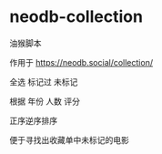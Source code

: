 # neodb-collection
油猴脚本

作用于 
https://neodb.social/collection/

全选
标记过
未标记

根据
年份
人数
评分

正序逆序排序

便于寻找出收藏单中未标记的电影